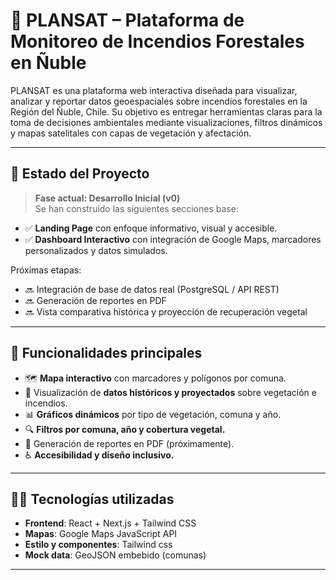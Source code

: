 # 🌱 PLANSAT – Plataforma de Monitoreo de Incendios Forestales en Ñuble

PLANSAT es una plataforma web interactiva diseñada para visualizar, analizar y reportar datos geoespaciales sobre incendios forestales en la Región del Ñuble, Chile. Su objetivo es entregar herramientas claras para la toma de decisiones ambientales mediante visualizaciones, filtros dinámicos y mapas satelitales con capas de vegetación y afectación.

---

## 🚧 Estado del Proyecto

> **Fase actual: Desarrollo Inicial (v0)**  
> Se han construido las siguientes secciones base:
- ✅ **Landing Page** con enfoque informativo, visual y accesible.
- ✅ **Dashboard Interactivo** con integración de Google Maps, marcadores personalizados y datos simulados.

Próximas etapas:
- 🔜 Integración de base de datos real (PostgreSQL / API REST)
- 🔜 Generación de reportes en PDF
- 🔜 Vista comparativa histórica y proyección de recuperación vegetal

---

## 🚀 Funcionalidades principales

- 🗺️ **Mapa interactivo** con marcadores y polígonos por comuna.
- 🌲 Visualización de **datos históricos y proyectados** sobre vegetación e incendios.
- 📊 **Gráficos dinámicos** por tipo de vegetación, comuna y año.
- 🔍 **Filtros por comuna, año y cobertura vegetal.**
- 📝 Generación de reportes en PDF (próximamente).
- ♿ **Accesibilidad y diseño inclusivo.**

---

## 🧑‍💻 Tecnologías utilizadas

- **Frontend**: React + Next.js + Tailwind CSS
- **Mapas**: Google Maps JavaScript API
- **Estilo y componentes**: Tailwind css
- **Mock data**: GeoJSON embebido (comunas)

---


